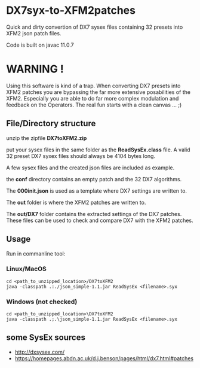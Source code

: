 # DX7syx-to-XFM2patches
Quick and dirty convertion of DX7 sysex files containing 32 presets into XFM2 json patch files.

Code is built on javac 11.0.7

# WARNING !
Using this software is kind of a trap. When converting DX7 presets into XFM2 patches you are bypassing the far more extensive posabilities of the XFM2. Especially you are able to do far more complex modulation and feedback on the Operators. The real fun starts with a clean canvas ... ;) 

## File/Directory structure

unzip the zipfile **DX7toXFM2.zip**

put your sysex files in the same folder as the **ReadSysEx.class** file. A valid 32 preset DX7 syxex files should always be 4104 bytes long.

A few sysex files and the created json files are included as example.

the **conf** directory contains an empty patch and the 32 DX7 algorithms.

The **000init.json** is used as a template where DX7 settings are written to. 

The **out** folder is where the XFM2 patches are written to.

The **out/DX7** folder contains the extracted settings of the DX7 patches. These files can be used to check and compare DX7 with the XFM2 patches. 

## Usage
Run in commanline tool:

### Linux/MacOS

```
cd <path_to_unzipped_location>/DX7toXFM2
java -classpath .:./json_simple-1.1.jar ReadSysEx <filename>.syx
```
  
### Windows (not checked)

```
cd <path_to_unzipped_location>\DX7toXFM2
java -classpath .;.\json_simple-1.1.jar ReadSysEx <filename>.syx
```

## some SysEx sources

- http://dxsysex.com/
- https://homepages.abdn.ac.uk/d.j.benson/pages/html/dx7.html#patches
  
